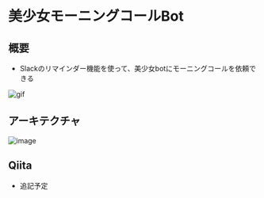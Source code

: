 # 美少女モーニングコールBot

## 概要

- Slackのリマインダー機能を使って、美少女botにモーニングコールを依頼できる

![gif](https://user-images.githubusercontent.com/11635641/60399961-24757800-9ba8-11e9-9fa3-003e5e2bbf5f.gif)


## アーキテクチャ

![image](https://user-images.githubusercontent.com/11635641/60399885-20952600-9ba7-11e9-957a-b571428c0194.png)

## Qiita
- 追記予定
